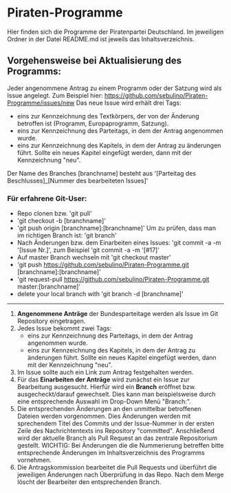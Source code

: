 # Piraten-Programme
Hier finden sich die Programme der Piratenpartei Deutschland.
Im jeweiligen Ordner in der Datei README.md ist jeweils das Inhaltsverzeichnis.

## Vorgehensweise bei Aktualisierung des Programms:

Jeder angenommene Antrag zu einem Programm oder der Satzung wird als Issue angelegt. Zum Beispiel hier:
https://github.com/sebulino/Piraten-Programme/issues/new
Das neue Issue wird erhält drei Tags:
+ eins zur Kennzeichnung des Textkörpers, der von der Änderung betroffen ist (Programm, Europaprogramm, Satzung).
+ eins zur Kennzeichnung des Parteitags, in dem der Antrag angenommen wurde.
+ eins zur Kennzeichnung des Kapitels, in dem der Antrag zu änderungen führt. Sollte ein neues Kapitel eingefügt werden, dann mit der Kennzeichnung "neu".

Der Name des Branches [branchname] besteht aus
'[Parteitag des Beschlusses]\_[Nummer des bearbeiteten Issues]'

### Für erfahrene Git-User:
+ Repo clonen bzw. 'git pull'
+ 'git checkout -b [branchname]'
+ 'git push origin [branchname]:[branchname]'
Um zu prüfen, dass man im richtigen Branch ist:
'git branch'
+ Nach Änderungen bzw. dem Einarbeiten eines Issues:
'git commit -a -m '[Issue Nr.]', zum Beispiel 'git commit -a -m '[#17]'
+ Auf master Branch wechseln mit 'git checkout master'
+ 'git push https://github.com/sebulino/Piraten-Programme.git [branchname]:[branchname]'
+ 'git request-pull https://github.com/sebulino/Piraten-Programme.git master:[branchname]'
+ delete your local branch with 'git branch -d [branchname]'


---

1. __Angenommene Anträge__ der Bundesparteitage werden als Issue im Git Repository eingetragen.
2. Jedes Issue bekommt zwei Tags:
    + eins zur Kennzeichnung des Parteitags, in dem der Antrag angenommen wurde.
    + eins zur Kennzeichnung des Kapitels, in dem der Antrag zu änderungen führt. Sollte ein neues Kapitel eingefügt werden, dann mit der Kennzeichnung "neu".
3. Im Issue sollte auch ein Link zum Antrag festgehalten werden.
4. Für das __Einarbeiten der Anträge__ wird zunächst ein Issue zur Bearbeitung ausgesucht. Hierfür wird ein __Branch__ eröffnet bzw. ausgecheckt/darauf gewechselt. Dies kann man beispielsweise durch eine entsprechende Auswahl im Drop-Down Menü "Branch:".
5. Die entsprechenden Änderungen an den unmittelbar betroffenen Dateien werden vorgenommen. Dies Änderungen werden mit sprechendem Titel des Commits und der Issue-Nummer in der ersten Zeile des Nachrichtentexts ins Repository "committed". Anschließend wird der aktuelle Branch als Pull Request an das zentrale Repositorium gestellt.
WICHTIG: Bei Änderungen die die Nummerierung betreffen bitte entsprechende Änderungen im Inhaltsverzeichnis des Programms vornehmen.
6. Die Antragskommission bearbeitet die Pull Requests und überführt die jeweiligen Änderungen nach Überprüfung in das Repo. Nach dem Merge löscht der Bearbeiter den entsprechenden Branch.
